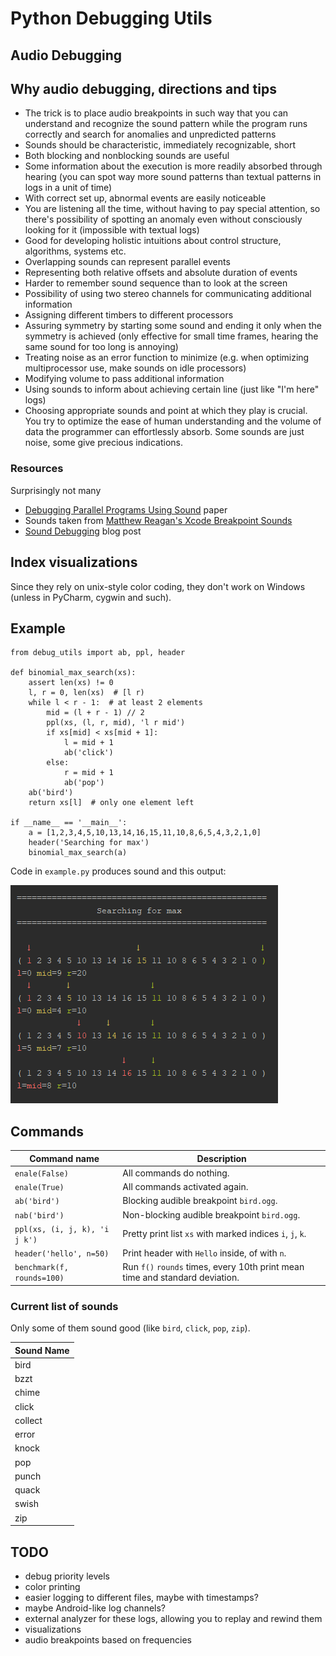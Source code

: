 # Python Debugging Utils

## Audio Debugging

## Why audio debugging, directions and tips
* The trick is to place audio breakpoints in such way that you can understand
    and recognize the sound pattern while the program runs correctly and search
    for anomalies and unpredicted patterns
* Sounds should be characteristic, immediately recognizable, short
* Both blocking and nonblocking sounds are useful
* Some information about the execution is more readily absorbed through hearing (you
    can spot way more sound patterns than textual patterns in logs in a unit of time)
* With correct set up, abnormal events are easily noticeable
* You are listening all the time, without having to pay special attention, so there's
    possibility of spotting an anomaly even without consciously looking for it (impossible
    with textual logs)
* Good for developing holistic intuitions about control structure, algorithms, systems etc.
* Overlapping sounds can represent parallel events
* Representing both relative offsets and absolute duration of events
* Harder to remember sound sequence than to look at the screen
* Possibility of using two stereo channels for communicating additional information
* Assigning different timbers to different processors
* Assuring symmetry by starting some sound and ending it only when the symmetry is achieved
    (only effective for small time frames, hearing the same sound for too long is annoying)
* Treating noise as an error function to minimize (e.g. when optimizing multiprocessor
    use, make sounds on idle processors)
* Modifying volume to pass additional information
* Using sounds to inform about achieving certain line (just like "I'm here" logs)
* Choosing appropriate sounds and point at which they play is crucial. You try to optimize
    the ease of human understanding and the volume of data the programmer can
    effortlessly absorb. Some sounds are just noise, some give precious indications.

### Resources
Surprisingly not many
* [Debugging Parallel Programs Using Sound](https://dl.acm.org/citation.cfm?id=122765) paper
* Sounds taken from [Matthew Reagan's Xcode Breakpoint Sounds](https://github.com/matthewreagan/Xcode-Breakpoint-Sounds)
* [Sound Debugging](https://qnoid.com/2013/06/08/Sound-Debugging.html) blog post

## Index visualizations
Since they rely on unix-style color coding, they don't work on Windows (unless
 in PyCharm, cygwin and such).
 
## Example
```python3
from debug_utils import ab, ppl, header

def binomial_max_search(xs):
    assert len(xs) != 0
    l, r = 0, len(xs)  # [l r)
    while l < r - 1:  # at least 2 elements
        mid = (l + r - 1) // 2
        ppl(xs, (l, r, mid), 'l r mid')
        if xs[mid] < xs[mid + 1]:
            l = mid + 1
            ab('click')
        else:
            r = mid + 1
            ab('pop')
    ab('bird')
    return xs[l]  # only one element left

if __name__ == '__main__':
    a = [1,2,3,4,5,10,13,14,16,15,11,10,8,6,5,4,3,2,1,0]
    header('Searching for max')
    binomial_max_search(a)
```
Code in `example.py` produces sound and this output:

![](./example.png)

## Commands
|Command name  | Description |
|---|---|
|`enale(False)`| All commands do nothing.|
|`enale(True)`| All commands activated again.|
|`ab('bird')`| Blocking audible breakpoint `bird.ogg`.|
|`nab('bird')`| Non-blocking audible breakpoint `bird.ogg`.|
|`ppl(xs, (i, j, k), 'i j k')`| Pretty print list `xs` with marked indices `i`, `j`, `k`.|
|`header('hello', n=50)`| Print header with `Hello` inside, of with `n`.|
|`benchmark(f, rounds=100)`| Run `f()` `rounds` times, every 10th print mean time and standard deviation.|

### Current list of sounds
Only some of them sound good (like `bird`, `click`, `pop`, `zip`).

|Sound Name|
|---|
|bird|
|bzzt|
|chime|
|click|
|collect|
|error|
|knock|
|pop|
|punch|
|quack|
|swish|
|zip|

## TODO
* debug priority levels
* color printing
* easier logging to different files, maybe with timestamps?
* maybe Android-like log channels?
* external analyzer for these logs, allowing you to replay and rewind them
* visualizations
* audio breakpoints based on frequencies
